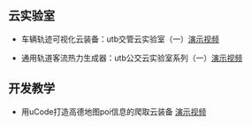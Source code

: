 ## 云实验室

* 车辆轨迹可视化云装备：utb交管云实验室（一）[演示视频](https://mp.weixin.qq.com/s/jtM7zp7u5eir1xQ-v4JkfA)

* 通用轨道客流热力生成器：utb公交云实验室系列（一）[演示视频](https://mp.weixin.qq.com/s/cPrRxkgOgz6n5wV4ldKQRA) 



## 开发教学

* 用uCode打造高德地图poi信息的爬取云装备 [演示视频](https://mp.weixin.qq.com/s/oDd2uAZrz3G7WL9ZKMQ8xQ)  

